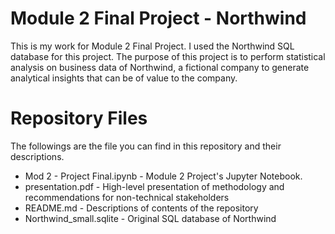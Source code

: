 # Module 2 Final Project - Northwind

This is my work for Module 2 Final Project. I used the Northwind SQL database for this project. The purpose of this project is to perform statistical analysis on business data of Northwind, a fictional company to generate analytical insights that can be of value to the company. 

# Repository Files

The followings are the file you can find in this repository and their descriptions.

- Mod 2 - Project Final.ipynb - Module 2 Project's Jupyter Notebook.
- presentation.pdf - High-level presentation of methodology and recommendations for non-technical stakeholders
- README.md - Descriptions of contents of the repository
- Northwind_small.sqlite - Original SQL database of Northwind
